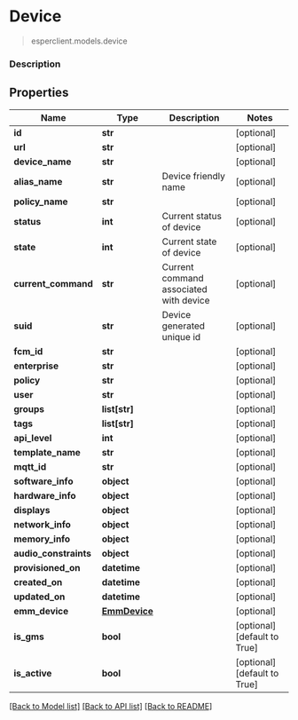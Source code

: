 # Device
> esperclient.models.device

### Description

## Properties
Name | Type | Description | Notes
------------ | ------------- | ------------- | -------------
**id** | **str** |  | [optional] 
**url** | **str** |  | [optional] 
**device_name** | **str** |  | [optional] 
**alias_name** | **str** | Device friendly name | [optional] 
**policy_name** | **str** |  | [optional] 
**status** | **int** | Current status of device | [optional] 
**state** | **int** | Current state of device | [optional] 
**current_command** | **str** | Current command associated with device | [optional] 
**suid** | **str** | Device generated unique id | [optional] 
**fcm_id** | **str** |  | [optional] 
**enterprise** | **str** |  | [optional] 
**policy** | **str** |  | [optional] 
**user** | **str** |  | [optional] 
**groups** | **list[str]** |  | [optional] 
**tags** | **list[str]** |  | [optional] 
**api_level** | **int** |  | [optional] 
**template_name** | **str** |  | [optional] 
**mqtt_id** | **str** |  | [optional] 
**software_info** | **object** |  | [optional] 
**hardware_info** | **object** |  | [optional] 
**displays** | **object** |  | [optional] 
**network_info** | **object** |  | [optional] 
**memory_info** | **object** |  | [optional] 
**audio_constraints** | **object** |  | [optional] 
**provisioned_on** | **datetime** |  | [optional] 
**created_on** | **datetime** |  | [optional] 
**updated_on** | **datetime** |  | [optional] 
**emm_device** | [**EmmDevice**](EmmDevice.md) |  | [optional] 
**is_gms** | **bool** |  | [optional] [default to True]
**is_active** | **bool** |  | [optional] [default to True]

[[Back to Model list]](../README.md#documentation-for-models) [[Back to API list]](../README.md#documentation-for-api-endpoints) [[Back to README]](../README.md)


